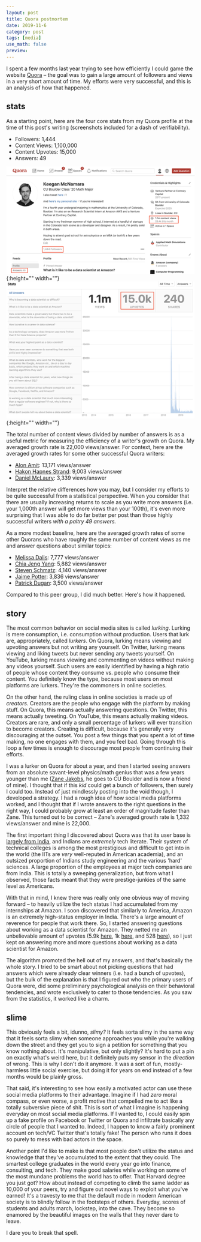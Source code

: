 ```yaml
---
layout: post
title: Quora postmortem
date: 2019-11-6
category: post
tags: [media]
use_math: false
preview:
---
```

I spent a few months last year trying to see how efficiently I could game the website [Quora](https://www.quora.com/) – the goal was to gain a large amount of followers and views in a very short amount of time. My efforts were very successful, and this is an analysis of how that happened.

## stats
As a starting point, here are the four core stats from my Quora profile at the time of this post's writing (screenshots included for a dash of verifiability).
* Followers: 1,444
* Content Views: 1,100,000
* Content Upvotes: 15,000
* Answers: 49

![](../images/quora-post-mortem/img1.png){:height="" width=""}
![](../images/quora-post-mortem/img2.png){:height="" width=""}

The total number of content views divided by number of answers is as a useful metric for measuring the efficiency of a writer's growth on Quora. My averaged growth rate is 22,000 views/answer. For context, here are the averaged growth rates for some other successful Quora writers:
* [Alon Amit](https://www.quora.com/profile/Alon-Amit/answers): 13,171 views/answer
* [Hakon Hapnes Strand](https://www.quora.com/profile/H%C3%A5kon-Hapnes-Strand): 9,003 views/answer
* [Daniel McLaury](https://www.quora.com/profile/Daniel-McLaury): 3,339 views/answer

Interpret the relative differences how you may, but I consider my efforts to be quite successful from a statistical perspective. When you consider that there are usually increasing returns to scale as you write more answers (i.e. your 1,000th answer will get more views than your 100th), it's even more surprising that I was able to do far better per post than those highly successful writers _with a paltry 49 answers._ 

As a more modest baseline, here are the averaged growth rates of some other Quorans who have roughly the same number of content views as me and answer questions about similar topics:

* [Melissa Dalis](https://www.quora.com/profile/Melissa-Dalis): 7,777 views/answer
* [Chia Jeng Yang](https://www.quora.com/profile/Chia-Jeng-Yang-%E8%B0%A2%E5%BE%81%E9%98%B3): 5,882 views/answer
* [Steven Schmatz](https://www.quora.com/profile/Steven-Schmatz): 4,140 views/answer
* [Jaime Potter](https://www.quora.com/profile/Jaime-Potter-1): 3,836 views/answer
* [Patrick Dugan](https://www.quora.com/profile/Patrick-Dugan-3): 3,500 views/answer

Compared to this peer group, I did much better. Here's how it happened.

## story
The most common behavior on social media sites is called _lurking_. Lurking is mere consumption, i.e. consumption without production. Users that lurk are, appropriately, called _lurkers_. On Quora, lurking means viewing and upvoting answers but not writing any yourself. On Twitter, lurking means viewing and liking tweets but never sending any tweets yourself. On YouTube, lurking means viewing and commenting on videos without making any videos yourself. Such users are easily identified by having a high ratio of people whose content they consume vs. people who consume their content. You definitely know the type, because most users on most platforms are lurkers. They're the commoners in online societies.

On the other hand, the ruling class in online societies is made up of _creators._ Creators are the people who engage with the platform by making stuff. On Quora, this means actually answering questions. On Twitter, this means actually tweeting. On YouTube, this means actually making videos. Creators are rare, and only a small percentage of lurkers will ever transition to become creators. Creating is difficult, because it's generally very discouraging at the outset. You post a few things that you spent a lot of time making, no one engages with them, and you feel bad. Going through this loop a few times is enough to discourage most people from continuing  their efforts.

I was a lurker on Quora for about a year, and then I started seeing answers from an absolute savant-level physics/math genius that was a few years younger than me ([Zane Jakobs](https://www.quora.com/profile/Zane-Jakobs), he goes to CU Boulder and is now a friend of mine). I thought that if this _kid_ could get a bunch of followers, then surely I could too. Instead of just mindlessly posting into the void though, I developed a strategy. I had a rough idea of how social media platforms worked, and I thought that if I wrote answers to the right questions in the right way, I could probably grow at least an order of magnitude faster than Zane. This turned out to be correct – Zane's averaged growth rate is 1,332 views/answer and mine is 22,000.

The first important thing I discovered about Quora was that its user base is [largely from India](https://www.quora.com/What-s-the-latest-geographic-distribution-of-Quora-users), and Indians are _extremely_ tech literate. Their system of technical colleges is among the most prestigious and difficult to get into in the world (the IITs are _very_ well-reputed in American academia), and an outsized proportion of Indians study engineering and the various 'hard' sciences. A large proportion of the employees at major tech companies are from India. This is totally a sweeping generalization, but from what I observed, those facts meant that they were prestige-junkies of the same level as Americans.

With that in mind, I knew there was really only one obvious way of moving forward – to heavily utilize the tech status I had accumulated from my internships at Amazon. I soon discovered that similarly to America, Amazon is an extremely high-status employer in India. There's a large amount of reverence for people that work there. So, I started answering questions about working as a data scientist for Amazon. They netted me an unbelievable amount of upvotes (5.9k [here](https://www.quora.com/What-is-it-like-to-be-a-data-scientist-at-Amazon), 1k [here](https://www.quora.com/What-was-your-highest-point-as-a-data-scientist), and 528 [here](https://www.quora.com/How-common-is-elitism-at-top-software-companies-such-as-Google-Facebook-Netflix-and-Amazon)), so I just kept on answering more and more questions about working as a data scientist for Amazon.

The algorithm promoted the hell out of my answers, and that's basically the whole story. I tried to be smart about not picking questions that had answers which were already clear winners (i.e. had a bunch of upvotes), but the bulk of the explanation is that I figured out who the primary users of Quora were, did some preliminary psychological analysis on their behavioral tendencies, and wrote exclusively to cater to those tendencies. As you saw from the statistics, it worked like a charm.

## slime

This obviously feels a bit, idunno, _slimy?_ It feels sorta slimy in the same way that it feels sorta slimy when someone approaches you while you're walking down the street and they get you to sign a petition for something that you know nothing about. It's manipulative, but only slightly? It's hard to put a pin on exactly what's weird here, but it definitely puts my sensor in the _direction_ of wrong. This is why I don't do it anymore. It was a sort of fun, mostly-harmless little social exercise, but doing it for years on end instead of a few months would be plainly gross.

That said, it's interesting to see how easily a motivated actor can use these social media platforms to their advantage. Imagine if I had _zero_ moral compass, or even worse, a profit motive that compelled me to act like a totally subversive piece of shit. This is sort of what I imagine is happening everyday on most social media platforms. If I wanted to, I could easily spin up a fake profile on Facebook or Twitter or Quora and infiltrate basically any circle of people that I wanted to. Indeed, I happen to know a fairly prominent account on tech/VC Twitter that's totally fake! The person who runs it does so purely to mess with bad actors in the space.

Another point I'd like to make is that most people don't utilize the status and knowledge that they've accumulated to the extent that they could. The smartest college graduates in the world every year go into finance, consulting, and tech. They make good salaries while working on some of the most mundane problems the world has to offer. That Harvard degree you just got? How about instead of competing to climb the same ladder as 10,000 of your peers, try and figure out novel ways to exploit what you've earned! It's a travesty to me that the default mode in modern American society is to blindly follow in the footsteps of others. Everyday, scores of students and adults march, lockstep, into the cave. They become so enamored by the beautiful images on the walls that they never dare to leave. 

I dare you to break that spell.